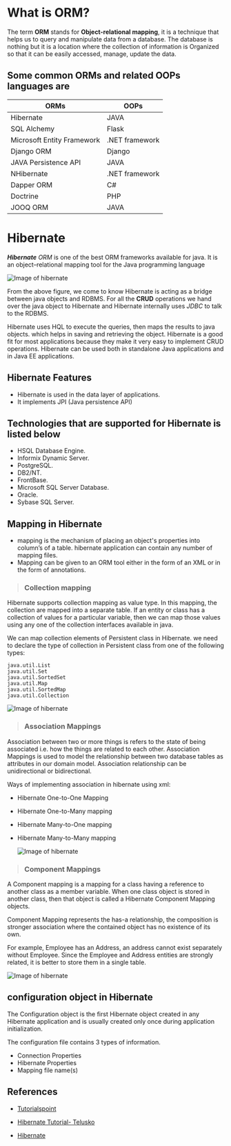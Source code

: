 # What is ORM?

The term **ORM** stands for **Object-relational mapping**, it is a technique that helps us to query and manipulate data from a database. The database is nothing but it is a location where the collection of information is Organized so that it can be easily accessed, manage, update the data.

## Some common ORMs and related OOPs languages are

ORMs | OOPs
-----|------
Hibernate|JAVA
SQL Alchemy|Flask
Microsoft Entity Framework|.NET framework
Django ORM|Django
JAVA Persistence API|JAVA
NHibernate|.NET framework
Dapper ORM|C#
Doctrine|PHP
JOOQ ORM|JAVA

# Hibernate

***Hibernate** ORM* is one of the best ORM frameworks available for java. It is an object–relational mapping tool for the Java programming language

![Image of hibernate](https://www.tutorialspoint.com/hibernate/images/hibernate_position.jpg)

From the above figure, we come to know Hibernate is acting as a bridge between java objects and RDBMS. For all the **CRUD** operations we hand over the java object to Hibernate and Hibernate internally uses *JDBC* to talk to the RDBMS.

Hibernate uses HQL to execute the queries, then maps the results to java objects. which helps in saving and retrieving the object. Hibernate is a good fit for most applications because they make it very easy to implement CRUD operations. Hibernate can be used both in standalone Java applications and in Java EE applications.

## Hibernate Features

- Hibernate is used in the data layer of applications.
- It implements JPI (Java persistence API)

## Technologies that are supported for Hibernate is listed below

- HSQL Database Engine.
- Informix Dynamic Server.
- PostgreSQL.
- DB2/NT.
- FrontBase.
- Microsoft SQL Server Database.
- Oracle.
- Sybase SQL Server.
  
## Mapping in Hibernate

- mapping is the mechanism of placing an object's properties into column’s of a table. hibernate application can contain any number of  mapping files.
- Mapping can be given to an ORM tool either in the form of an XML or in the form of annotations.
  
> ### Collection mapping

  Hibernate supports collection mapping as value type. In this mapping, the collection are mapped into a separate table. If an entity or class has a collection of values for a particular variable, then we can map those values using any one of the collection interfaces available in java.

  We can map collection elements of Persistent class in Hibernate. we need to declare the type of collection in Persistent class from one of the following types:

    java.util.List
    java.util.Set
    java.util.SortedSet
    java.util.Map
    java.util.SortedMap
    java.util.Collection 

  ![Image of hibernate](https://www.javatpoint.com/jpa/images/jpa-collection-mapping.png)

> ### Association Mappings

  Association between two or more things is refers to the state of being associated i.e. how the things are related to each other. Association Mappings is used to model the relationship between two database tables as attributes in our domain model. Association relationship can be unidirectional or bidirectional.

  Ways of implementing association in hibernate using xml:

- Hibernate One-to-One Mapping
- Hibernate One-to-Many mapping
- Hibernate Many-to-One mapping
- Hibernate Many-to-Many mapping

  ![Image of hibernate](https://i.stack.imgur.com/HY0gc.png)

> ### Component Mappings

  A Component mapping is a mapping for a class having a reference to another class as a member variable.  When one class object is stored in another class, then that object is called a Hibernate Component Mapping objects.

  Component Mapping represents the has-a relationship, the composition is stronger association where the contained object has no existence of its own.
  
  For example, Employee has an Address, an address cannot exist separately without Employee. Since the Employee and Address entities are strongly related, it is better to store them in a single table.

  ![Image of hibernate](https://cdn.splessons.com/wp-content/uploads/2015/12/Hybernet-SPLessons-5.png)

## configuration object in Hibernate

The Configuration object is the first Hibernate object created in any Hibernate application and is usually created only once during application initialization.

The configuration file contains 3 types of information.

- Connection Properties
- Hibernate Properties
- Mapping file name(s)

## References

- [Tutorialspoint](https://www.tutorialspoint.com/hibernate/hibernate_batch_processing.htm)

- [Hibernate Tutorial- Telusko](https://youtu.be/JR7-EdxDSf0)

- [Hibernate](https://hibernate.org/)
